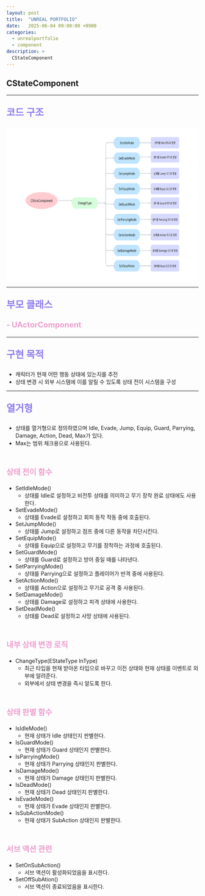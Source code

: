 ```yaml
---
layout: post
title:  "UNREAL PORTFOLIO"
date:   2025-06-04 09:00:00 +0900
categories:
  - unrealportfolio
  - component
description: >
  CStateComponent
---
```

## CStateComponent

---

<p style = "color:#8f7cee; font-size:25px; font-weight:bold">
코드 구조
</p>

<img src = "/assets/img/unrealportfolio/CStateComponent.png" width = "1000" height = "400">

---

<p style = "color:#8f7cee; font-size:25px; font-weight:bold">
부모 클래스
</p>

<p style = "color:#ed9ece; font-size:20px; font-weight:bold">
- UActorComponent
</p>

---

<p style = "color:#8f7cee; font-size:25px; font-weight:bold">
구현 목적
</p>

- 캐릭터가 현재 어떤 행동 상태에 있는지를 추전
- 상태 변경 시 외부 시스템에 이를 알릴 수 있도록 상태 전이 시스템을 구성

---

<p style = "color:#8f7cee; font-size:25px; font-weight:bold">
열거형
</p>

- 상태를 열거형으로 정의하였으며 Idle, Evade, Jump, Equip, Guard, Parrying, Damage, Action, Dead, Max가 있다.
- Max는 범위 체크용으로 사용된다.

<br/>

<p style = "color:#ed9ece; font-size:20px; font-weight:bold">
상태 전이 함수
</p>

- SetIdleMode()
  - 상태를 Idle로 설정하고 비전투 상태를 의미하고 무기 장착 완료 상태에도 사용한다.
- SetEvadeMode()
  - 상태를 Evade로 설정하고 회피 동작 작동 중에 호출된다.
- SetJumpMode()
  - 상태를 Jump로 설정하고 점프 중에 다른 동작을 차단시킨다.
- SetEquipMode()	
  - 상태를 Equip으로 설정하고 무기를 장착하는 과정에 호출된다.
- SetGuardMode()	
  - 상태를 Guard로 설정하고 방어 중일 때를 나타낸다.
- SetParryingMode()
  - 상태를 Parrying으로 설정하고 플레이어가 반격 중에 사용된다.
- SetActionMode()	
  - 상태를 Action으로 설정하고 무기로 공격 중 사용된다.
- SetDamageMode()	
  - 상태를 Damage로 설정하고 피격 상태에 사용한다.
- SetDeadMode()
  - 상태를 Dead로 설정하고 사망 상태에 사용된다.

<br/>

<p style = "color:#ed9ece; font-size:20px; font-weight:bold">
내부 상태 변경 로직
</p>

- ChangeType(EStateType InType)
  - 최근 타입을 현재 받아온 타입으로 바꾸고 이전 상태와 현재 상태를 이벤트로 외부에 알려준다.
  - 외부에서 상태 변경을 즉시 알도록 한다.

<br/>

<p style = "color:#ed9ece; font-size:20px; font-weight:bold">
상태 판별 함수
</p>

- IsIdleMode()
  - 현재 상태가 Idle 상태인지 판별한다.
- IsGuardMode()
  - 현재 상태가 Guard 상태인지 판별한다.
- IsParryingMode()
  - 현재 상태가 Parrying 상태인지 판별한다.
- IsDamageMode()
  - 현재 상태가 Damage 상태인지 판별한다.
- IsDeadMode()
  - 현재 상태가 Dead 상태인지 판별한다.
- IsEvadeMode()
  - 현재 상태가 Evade 상태인지 판별한다.
- IsSubActionMode()
  - 현재 상태가 SubAction 상태인지 판별한다.

<br/>

<p style = "color:#ed9ece; font-size:20px; font-weight:bold">
서브 액션 관련
</p>

- SetOnSubAction()
  - 서브 액션이 활성화되었음을 표시한다.
- SetOffSubAtion()
  - 서브 액션이 종료되었음을 표시한다.
